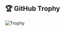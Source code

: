 ## 🏆 GitHub Trophy

![Trophy](https://github-profile-trophy.vercel.app/?username=NHT404&theme=dracula&no-frame=true&row=2&column=4)
